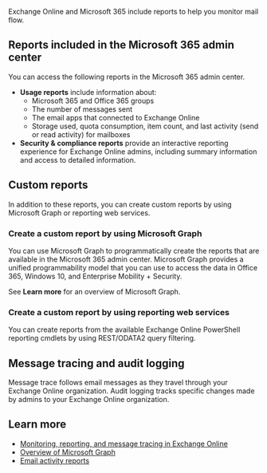Exchange Online and Microsoft 365 include reports to help you monitor mail flow.

## Reports included in the Microsoft 365 admin center

You can access the following reports in the Microsoft 365 admin center. 

- **Usage reports** include information about:
    - Microsoft 365 and Office 365 groups
    - The number of messages sent
    - The email apps that connected to Exchange Online
    - Storage used, quota consumption, item count, and last activity (send or read activity) for mailboxes
- **Security & compliance reports** provide an interactive reporting experience for Exchange Online admins, including summary information and access to detailed information.

## Custom reports
In addition to these reports, you can create custom reports by using Microsoft Graph or reporting web services.

### Create a custom report by using Microsoft Graph

You can use Microsoft Graph to programmatically create the reports that are available in the Microsoft 365 admin center. Microsoft Graph provides a unified programmability model that you can use to access the data in Office 365, Windows 10, and Enterprise Mobility + Security.

See **Learn more** for an overview of Microsoft Graph.

### Create a custom report by using reporting web services
You can create reports from the available Exchange Online PowerShell reporting cmdlets by using REST/ODATA2 query filtering. 

## Message tracing and audit logging
Message trace follows email messages as they travel through your Exchange Online organization. Audit logging tracks specific changes made by admins to your Exchange Online organization.

## Learn more
- [Monitoring, reporting, and message tracing in Exchange Online](https://docs.microsoft.com/exchange/monitoring/monitoring?azure-portal=true)
- [Overview of Microsoft Graph](https://docs.microsoft.com/graph/overview?view=graph-rest-1.0?azure-portal=true)
- [Email activity reports](https://docs.microsoft.com/graph/api/resources/email-activity-reports?view=graph-rest-1.0?azure-portal=true)
